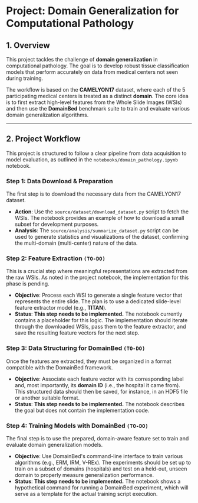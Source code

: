 # Project: Domain Generalization for Computational Pathology

## 1. Overview

This project tackles the challenge of **domain generalization** in computational pathology. The goal is to develop robust tissue classification models that perform accurately on data from medical centers not seen during training.

The workflow is based on the **CAMELYON17** dataset, where each of the 5 participating medical centers is treated as a distinct **domain**. The core idea is to first extract high-level features from the Whole Slide Images (WSIs) and then use the **DomainBed** benchmark suite to train and evaluate various domain generalization algorithms.

---

## 2. Project Workflow

This project is structured to follow a clear pipeline from data acquisition to model evaluation, as outlined in the `notebooks/domain_pathology.ipynb` notebook.

### Step 1: Data Download & Preparation

The first step is to download the necessary data from the CAMELYON17 dataset.

* **Action**: Use the `source/dataset/download_dataset.py` script to fetch the WSIs. The notebook provides an example of how to download a small subset for development purposes.
* **Analysis**: The `source/analysis/summarize_dataset.py` script can be used to generate statistics and visualizations of the dataset, confirming the multi-domain (multi-center) nature of the data.

### Step 2: Feature Extraction `(TO-DO)`

This is a crucial step where meaningful representations are extracted from the raw WSIs. As noted in the project notebook, the implementation for this phase is pending.

* **Objective**: Process each WSI to generate a single feature vector that represents the entire slide. The plan is to use a dedicated slide-level feature extractor model (e.g., **TITAN**).
* **Status**: **This step needs to be implemented.** The notebook currently contains a placeholder for this logic. The implementation should iterate through the downloaded WSIs, pass them to the feature extractor, and save the resulting feature vectors for the next step.

### Step 3: Data Structuring for DomainBed `(TO-DO)`

Once the features are extracted, they must be organized in a format compatible with the DomainBed framework.

* **Objective**: Associate each feature vector with its corresponding label and, most importantly, its **domain ID** (i.e., the hospital it came from). This structured data should then be saved, for instance, in an HDF5 file or another suitable format.
* **Status**: **This step needs to be implemented.** The notebook describes the goal but does not contain the implementation code.

### Step 4: Training Models with DomainBed `(TO-DO)`

The final step is to use the prepared, domain-aware feature set to train and evaluate domain generalization models.

* **Objective**: Use DomainBed's command-line interface to train various algorithms (e.g., ERM, IRM, V-REx). The experiments should be set up to train on a subset of domains (hospitals) and test on a held-out, unseen domain to properly measure generalization performance.
* **Status**: **This step needs to be implemented.** The notebook shows a hypothetical command for running a DomainBed experiment, which will serve as a template for the actual training script execution.